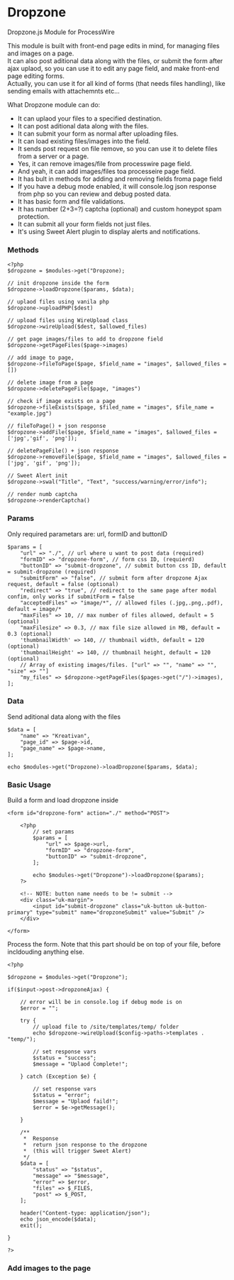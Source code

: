 # Dropzone
Dropzone.js Module for ProcessWire 

This module is built with front-end page edits in mind, for managing files and images on a page.     
It can also post aditional data along with the files, or submit the form after ajax uplaod, so you can use it to edit any page field, and make front-end page editing forms.     
Actually, you can use it for all kind of forms (that needs files handling), like sending emails with attachemnts etc...

What Dropzone module can do:    
* It can uplaod your files to a specified destination.
* It can post aditional data along with the files.
* It can submit your form as normal after uploading files.
* It can load existing files/images into the field.
* It sends post request on file remove, so you can use it to delete files from a server or a page. 
* Yes, it can remove images/file from processwire page field.
* And yeah, it can add images/files toa  processeire page field.
* It has bult in methods for adding and removing fields froma page field 
* If you have a debug mode enabled, it will console.log json response from php so you can review and debug posted data.
* It has basic form and file validations.
* It has number (2+3=?) captcha (optional) and custom honeypot spam protection.
* It can submit all your form fields not just files.
* It's using Sweet Alert plugin to display alerts and notifications.

### Methods
```
<?php
$dropzone = $modules->get("Dropzone);

// init dropzone inside the form    
$dropzone->loadDropzone($params, $data);   

// uplaod files using vanila php    
$dropzone->uploadPHP($dest)    

// upload files using WireUpload class
$dropzone->wireUpload($dest, $allowed_files)

// get page images/files to add to dropzone field    
$dropzone->getPageFiles($page->images)

// add image to page,    
$dropzone->fileToPage($page, $field_name = "images", $allowed_files = [])

// delete image from a page     
$dropzone->deletePageFile($page, "images")   

// check if image exists on a page                 
$dropzone->fileExists($page, $filed_name = "images", $file_name = "example.jpg")

// fileToPage() + json response 
$dropzone->addFile($page, $field_name = "images", $allowed_files = ['jpg','gif', 'png']);

// deletePageFile() + json response    
$dropzone->removeFile($page, $field_name = "images", $allowed_files = ['jpg', 'gif', 'png']);

// Sweet Alert init
$dropzone->swal("Title", "Text", "success/warning/error/info");

// render numb captcha
$dropzone->renderCaptcha()  
```


### Params
Only required parametars are: url, formID and buttonID
```
$params = [
    "url" => "./", // url where u want to post data (required)
    "formID" => "dropzone-form", // form css ID, (requierd)
    "buttonID" => "submit-dropzone", // submit button css ID, default = submit-dropzone (required)
    "submitForm" => "false", // submit form after dropzone Ajax request, default = false (optional)
    "redirect" => "true", // redirect to the same page after modal confim, only works if submitForm = false
    "acceptedFiles" => "image/*", // allowed files (.jpg,.png,.pdf), default = image/*
    "maxFiles" => 10, // max number of files allowed, default = 5 (optional)
    "maxFilesize" => 0.3, // max file size allowed in MB, default = 0.3 (optional)
    'thumbnailWidth' => 140, // thumbnail width, default = 120 (optional)
    'thumbnailHeight' => 140, // thumbnail height, default = 120 (optional)
    // Array of existing images/files. ["url" => "", "name" => "", "size" => ""]
    "my_files" => $dropzone->getPageFiles($pages->get("/")->images),
];
```
### Data
Send aditional data along with the files
```
$data = [
    "name" => "Kreativan",
    "page_id" => $page->id,
    "page_name" => $page->name,
];

echo $modules->get("Dropzone)->loadDropzone($params, $data);
```

### Basic Usage
Build a form and load dropzone inside
```
<form id="dropzone-form" action="./" method="POST">

    <?php
        // set params
        $params = [
            "url" => $page->url,
            "formID" => "dropzone-form",
            "buttonID" => "submit-dropzone",
        ];

        echo $modules->get("Dropzone")->loadDropzone($params);
    ?>

    <!-- NOTE: button name needs to be != submit -->
    <div class="uk-margin">
        <input id="submit-dropzone" class="uk-button uk-button-primary" type="submit" name="dropzoneSubmit" value="Submit" />
    </div>

</form>
```

Process the form. Note that this part should be on top of your file, before incldouding anything else.
```
<?php

$dropzone = $modules->get("Dropzone");

if($input->post->dropzoneAjax) {

    // error will be in console.log if debug mode is on
    $error = "";

    try {
        // upload file to /site/templates/temp/ folder
        echo $dropzone->wireUpload($config->paths->templates . "temp/");

        // set response vars
        $status = "success";
        $message = "Uplaod Complete!";

    } catch (Exception $e) {

        // set response vars
        $status = "error";
        $message = "Uplaod faild!";
        $error = $e->getMessage();

    }

    /**
     *	Response 
     *	return json response to the dropzone
     *  (this will trigger Sweet Alert)
     */
    $data = [
        "status" => "$status",
        "message" => "$message",
        "error" => $error,
        "files" => $_FILES,
        "post" => $_POST,
    ];
    
    header("Content-type: application/json");
    echo json_encode($data);
    exit();

}

?>
```
### Add images to the page
```

```
